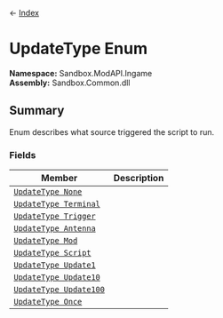 ← [Index](index)
# UpdateType Enum
**Namespace:** Sandbox.ModAPI.Ingame  
**Assembly:** Sandbox.Common.dll  
## Summary
Enum describes what source triggered the script to run.
### Fields
|Member|Description|
|---|---|
|[`UpdateType None`](Sandbox.ModAPI.Ingame.None)||
|[`UpdateType Terminal`](Sandbox.ModAPI.Ingame.Terminal)||
|[`UpdateType Trigger`](Sandbox.ModAPI.Ingame.Trigger)||
|[`UpdateType Antenna`](Sandbox.ModAPI.Ingame.Antenna)||
|[`UpdateType Mod`](Sandbox.ModAPI.Ingame.Mod)||
|[`UpdateType Script`](Sandbox.ModAPI.Ingame.Script)||
|[`UpdateType Update1`](Sandbox.ModAPI.Ingame.Update1)||
|[`UpdateType Update10`](Sandbox.ModAPI.Ingame.Update10)||
|[`UpdateType Update100`](Sandbox.ModAPI.Ingame.Update100)||
|[`UpdateType Once`](Sandbox.ModAPI.Ingame.Once)||
